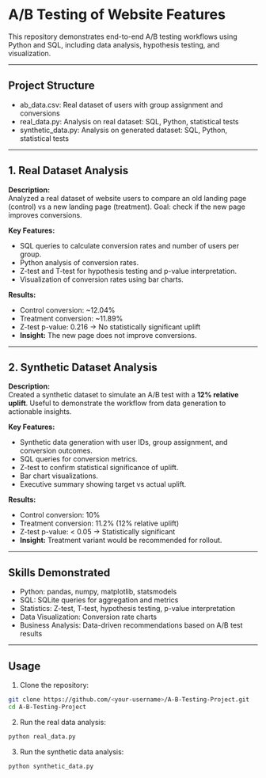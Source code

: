 # A/B Testing of Website Features

This repository demonstrates end-to-end A/B testing workflows using Python and SQL, including data analysis, hypothesis testing, and visualization.

---

## Project Structure
- ab_data.csv: Real dataset of users with group assignment and conversions
- real_data.py: Analysis on real dataset: SQL, Python, statistical tests
- synthetic_data.py: Analysis on generated dataset: SQL, Python, statistical tests

---

## 1. Real Dataset Analysis

**Description:**  
Analyzed a real dataset of website users to compare an old landing page (control) vs a new landing page (treatment). Goal: check if the new page improves conversions.

**Key Features:**  
- SQL queries to calculate conversion rates and number of users per group.  
- Python analysis of conversion rates.  
- Z-test and T-test for hypothesis testing and p-value interpretation.  
- Visualization of conversion rates using bar charts.  

**Results:**  
- Control conversion: ~12.04%  
- Treatment conversion: ~11.89%  
- Z-test p-value: 0.216 → No statistically significant uplift  
- **Insight:** The new page does not improve conversions.  

---

## 2. Synthetic Dataset Analysis

**Description:**  
Created a synthetic dataset to simulate an A/B test with a **12% relative uplift**. Useful to demonstrate the workflow from data generation to actionable insights.

**Key Features:**  
- Synthetic data generation with user IDs, group assignment, and conversion outcomes.  
- SQL queries for conversion metrics.  
- Z-test to confirm statistical significance of uplift.  
- Bar chart visualizations.  
- Executive summary showing target vs actual uplift.  

**Results:**  
- Control conversion: 10%  
- Treatment conversion: 11.2% (12% relative uplift)  
- Z-test p-value: < 0.05 → Statistically significant  
- **Insight:** Treatment variant would be recommended for rollout.  

---

## Skills Demonstrated
- Python: pandas, numpy, matplotlib, statsmodels  
- SQL: SQLite queries for aggregation and metrics  
- Statistics: Z-test, T-test, hypothesis testing, p-value interpretation  
- Data Visualization: Conversion rate charts  
- Business Analysis: Data-driven recommendations based on A/B test results  

---

## Usage

1. Clone the repository:
```bash
git clone https://github.com/<your-username>/A-B-Testing-Project.git
cd A-B-Testing-Project
```
2. Run the real data analysis:
```bash
python real_data.py
```
3. Run the synthetic data analysis:
```bash
python synthetic_data.py
```


